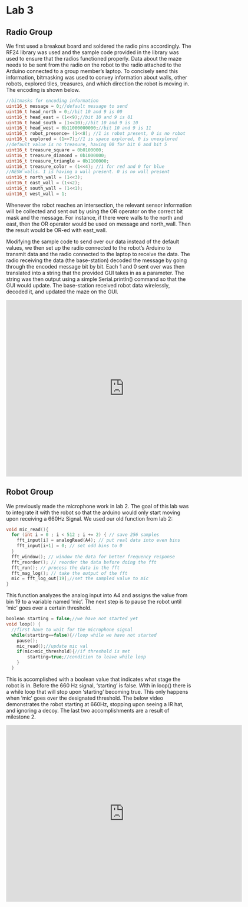 # Lab 3

## Radio Group

We first used a breakout board and soldered the radio pins accordingly. The RF24 library was used and the sample code provided in the library was used to ensure that the radios functioned properly. Data about the maze needs to be sent from the radio on the robot to the radio attached to the Arduino connected to a group member’s laptop. To concisely send this information, bitmasking was used to convey information about walls, other robots, explored tiles, treasures, and which direction the robot is moving in. The encoding is shown below.


```cpp
//bitmasks for encoding information
uint16_t message = 0;//default message to send
uint16_t head_north = 0;//bit 10 and 9 is 00
uint16_t head_east = (1<<9);//bit 10 and 9 is 01
uint16_t head_south = (1<<10);//bit 10 and 9 is 10
uint16_t head_west = 0b11000000000;//bit 10 and 9 is 11
uint16_t robot_presence= (1<<8); //1 is robot present, 0 is no robot
uint16_t explored = (1<<7);//1 is space explored, 0 is unexplored
//default value is no treasure, having 00 for bit 6 and bit 5
uint16_t treasure_square = 0b0100000;
uint16_t treasure_diamond = 0b1000000;
uint16_t treasure_triangle = 0b1100000;
uint16_t treasure_color = (1<<4); //1 for red and 0 for blue
//NESW walls. 1 is having a wall present. 0 is no wall present
uint16_t north_wall = (1<<3);
uint16_t east_wall = (1<<2);
uint16_t south_wall = (1<<1);
uint16_t west_wall = 1;

```

Whenever the robot reaches an intersection, the relevant sensor information will be collected and sent out by using the OR operator on the correct bit mask and the message. For instance, if there were walls to the north and east, then the OR operator would be used on message and north_wall. Then the result would be OR-ed with east_wall.

Modifying the sample code to send over our data instead of the default values, we then set up the radio connected to the robot’s Arduino to transmit data and the radio connected to the laptop to receive the data. The radio receiving the data (the base-station) decoded the message by going through the encoded message bit by bit. Each 1 and 0 sent over was then translated into a string that the provided GUI takes in as a parameter. The string was then output using a simple Serial.println() command so that the GUI would update. The base-station received robot data wirelessly, decoded it, and updated the maze on the GUI.

<iframe width="640" height="480" src="https://www.youtube.com/embed/mwvGefNWUmU" frameborder="0" allowfullscreen></iframe>


## Robot Group

We previously made the microphone work in lab 2. The goal of this lab was to integrate it with the robot so that the arduino would only start moving upon receiving a 660Hz Signal. We used our old function from lab 2:

```cpp
void mic_read(){
  for (int i = 0 ; i < 512 ; i += 2) { // save 256 samples
  	fft_input[i] = analogRead(A4); // put real data into even bins
  	fft_input[i+1] = 0; // set odd bins to 0
  }
  fft_window(); // window the data for better frequency response
  fft_reorder(); // reorder the data before doing the fft
  fft_run(); // process the data in the fft
  fft_mag_log(); // take the output of the fft
  mic = fft_log_out[19];//set the sampled value to mic
}
```

This function analyzes the analog input into A4 and assigns the value from bin 19 to a variable named ‘mic’. The next step is to pause the robot until ‘mic’ goes over a certain threshold. 

```cpp
boolean starting = false;//we have not started yet
void loop() {
  //first have to wait for the microphone signal
  while(starting==false){//loop while we have not started
	pause();
	mic_read();//update mic val
	if(mic>mic_threshold){//if threshold is met
    	starting=true;//condition to leave while loop
  	}
  }
```

This is accomplished with a boolean value that indicates what stage the robot is in. Before the 660 Hz signal, ‘starting’ is false. With in loop() there is a while loop that will stop upon ‘starting’ becoming true. This only happens when ‘mic’ goes over the designated threshold. The below video demonstrates the robot starting at 660Hz, stopping upon seeing a IR hat, and ignoring a decoy. The last two accomplishments are a result of milestone 2. 


<iframe width="640" height="480" src="https://www.youtube.com/embed/AFjFPb3GQew" frameborder="0" allowfullscreen></iframe>